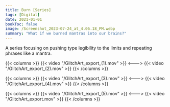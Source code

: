 ```yaml
---
title: Burn [Series]
tags: [Digital]
date: 2021-01-01
bookToc: false
image: /Screenshot_2023-07-24_at_4.06.18_PM.webp
summary: "What if we burned mantras into our brains?"
---
```



A series focusing on pushing type legibility to the limits and repeating phrases like a mantra.

{{< columns >}}
{{< video "/GlitchArt_export_(1).mov" >}}
<--->
{{< video "/GlitchArt_export_(2).mov" >}}
{{< /columns >}}

{{< columns >}}
{{< video "/GlitchArt_export_(3).mov" >}}
<--->
{{< video "/GlitchArt_export_(4).mov" >}}
{{< /columns >}}

{{< columns >}}
{{< video "/GlitchArt_export_(5).mov" >}}
<--->
{{< video "/GlitchArt_export.mov" >}}
{{< /columns >}}